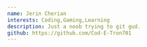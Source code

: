 ```yaml
---
name: Jerin Cherian
interests: Coding,Gaming,Learning
description: Just a noob trying to git gud.
github: https://github.com/Cod-E-Tron701
---
```

